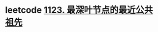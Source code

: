 # leetcode [1123. 最深叶节点的最近公共祖先](https://leetcode.cn/problems/lowest-common-ancestor-of-deepest-leaves/)

